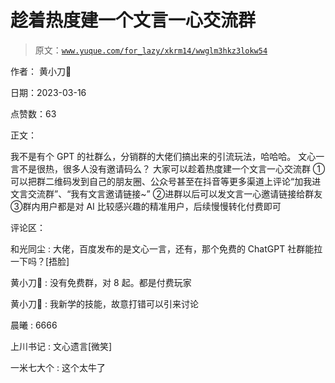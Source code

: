 # 趁着热度建一个文言一心交流群

> 原文：[`www.yuque.com/for_lazy/xkrm14/wwglm3hkz3lokw54`](https://www.yuque.com/for_lazy/xkrm14/wwglm3hkz3lokw54)

作者： 黄小刀🔪

日期：2023-03-16

点赞数：63

正文：

我不是有个 GPT 的社群么，分销群的大佬们搞出来的引流玩法，哈哈哈。 文心一言不是很热，很多人没有邀请码么？ 大家可以趁着热度建一个文言一心交流群 ①可以把群二维码发到自己的朋友圈、公众号甚至在抖音等更多渠道上评论“加我进文言交流群”、“我有文言邀请链接~” ②进群以后可以发文言一心邀请链接给群友 ③群内用户都是对 AI 比较感兴趣的精准用户，后续慢慢转化付费即可

评论区：

和光同尘 : 大佬，百度发布的是文心一言，还有，那个免费的 ChatGPT 社群能拉一下吗？[捂脸]

黄小刀🔪 : 没有免费群，对 8 起。都是付费玩家

黄小刀🔪 : 我新学的技能，故意打错可以引来讨论

晨曦 : 6666

上川书记 : 文心遗言[微笑]

一米七大个 : 这个太牛了

